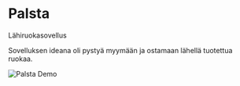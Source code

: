 # Palsta
Lähiruokasovellus

Sovelluksen ideana oli pystyä myymään ja ostamaan lähellä tuotettua ruokaa.

![Palsta Demo](Palsta_demo.gif)
